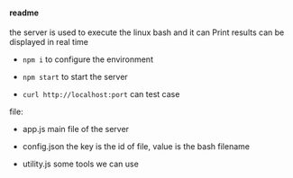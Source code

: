 #### readme

the server is used to execute the linux bash and it can Print results can be displayed in real time

- `npm i` to configure the environment

- `npm start` to start the server

- `curl http://localhost:port` can test case

file:

- app.js  main file of the server

- config.json  the key is the id of file, value is the bash filename

- utility.js some tools we can use

